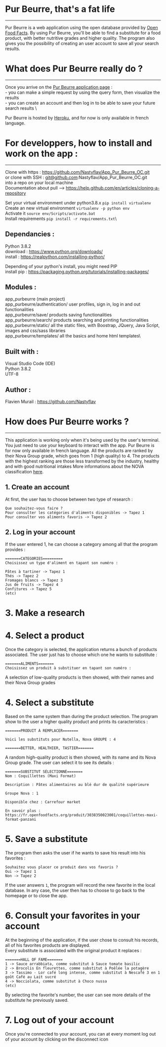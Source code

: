 # Pur Beurre, that's a fat life
----------------
Pur Beurre is a web application using the open database provided by [Open Food Facts](https://world.openfoodfacts.org/).
By using Pur Beurre, you'll be able to find a substitute for a food product, with better nutritive grades and higher 
quality. The program also gives you the possibility of creating an user account to save all your search results.


# What does Pur Beurre really do ?
----------------
Once you arrive on the [Pur Beurre application page](https://gp-bot-app.herokuapp.com/) :\
	- you can make a simple request by using the query form, then visualize the results \
	- you can create an account and then log in to be able to save your future search results \

Pur Beurre is hosted by [Heroku](https://www.heroku.com/), and for now is only available in french language.	

# For developpers, how to install and work on the app :
--------------
Clone with https : https://github.com/Nastyflav/App_Pur_Beurre_OC.git \
or clone with SSH : git@github.com:Nastyflav/App_Pur_Beurre_OC.git \
into a repo on your local machine \
Documentation about pull --> https://help.github.com/en/articles/cloning-a-repository 

Set your virtual environment under python3.8.x `pip install virtualenv`\
Create an new virtual environment `virtualenv -p python env`\
Activate it `source env/Scripts/activate.bat`\
Install requirements `pip install -r requirements.txt`\

## Dependancies :

Python 3.8.2 \
download : https://www.python.org/downloads/ \
install : https://realpython.com/installing-python/ 

Depending of your python's install, you might need PIP\
install pip : https://packaging.python.org/tutorials/installing-packages/

## Modules :

app_purbeurre (main project)\
app_purbeurre/authentication/ user profiles, sign in, log in and out functionalities\
app_purbeurre/save/ products saving functionalities\
app_purbeurre/search/ products searching and printing functionalities\
app_purbeurre/static/ all the static files, with Boostrap, JQuery, Java Script, images and css/sass libraries\
app_purbeurre/templates/ all the basics and home html templates\

## Built with :

Visual Studio Code (IDE)\
Python 3.8.2\
UTF-8

## Author :

Flavien Murail : https://github.com/Nastyflav


# How does Pur Beurre works ?
----------------

This application is working only when it's being used by the user's terminal. You just need to use your keyboard to interact with the app. Pur Beurre is for now only available in french language.
All the products are ranked by their Nova Group grade, which goes from 1 (high quality) to 4. The products with the highest ranking are those less transformed by the industry, healthy and with good nutritional intakes
More informations about the NOVA classification [here](https://fr.openfoodfacts.org/nova).

## 1. Create an account

At first, the user has to choose between two type of research :
```
Que souhaitez-vous faire ?
Pour consulter les catégories d'aliments disponibles -> Tapez 1
Pour consulter vos aliments favoris -> Tapez 2
```

## 2. Log in your account

If the user entered 1, he can choose a category among all that the program provides :
```
=======CATEGORIES=========
Choisissez un type d'aliment en tapant son numéro :

Pâtes à tartiner -> Tapez 1
Thés -> Tapez 2
Fromages blancs -> Tapez 3
Jus de fruits -> Tapez 4
Confitures -> Tapez 5
(etc)
```

# 3. Make a research

# 4. Select a product

Once the category is selected, the application returns a bunch of products associated. The user just has to choose which one he wants to substitute :
```
=======ALIMENTS=======
Choisissez un produit à substituer en tapant son numéro :
```
A selection of low-quality products is then showed, with their names and their Nova Group grades

# 4. Select a substitute

Based on the same system than during the product selection. The program show to the user a higher quality product and prints its caracteristics :
```
=======PRODUIT À REMPLACER=======

Voici les substituts pour Nutella, Nova GROUPE : 4

=======BETTER, HEALTHIER, TASTIER=======
```
A random high-quality product is then showed, with its name and its Nova Group grade.
The user can select it to see its details :
```
=======SUBSTITUT SÉLECTIONNÉ=======
Nom : Coquillettes (Maxi Format)

Description : Pâtes alimentaires au blé dur de qualité supérieure

Groupe Nova : 1

Disponible chez : Carrefour market

En savoir plus : https://fr.openfoodfacts.org/produit/3038350023001/coquillettes-maxi-format-panzani
```

# 5. Save a substitute

The program then asks the user if he wants to save his result into his favorites :
```
Souhaitez vous placer ce produit dans vos favoris ?
Oui -> Tapez 1
Non -> Tapez 2
```
If the user answers `1`, the program will record the new favorite in the local database. In any case, the user then has to choose to go back to the homepage or to close the app.

# 6. Consult your favorites in your account

At the beginning of the application, if the user chose to consult his records, all of his favorites products are displayed. \
Every substitute is associated with the original product it replaces :
```
=======HALL OF FAME=======
1 -> Sauce arrabbiata, comme substitut à Sauce tomate basilic
2 -> Brocolis En fleurettes, comme substitut à Poêlée la potagère
3 -> Tassimo - Lor café long intense, comme substitut à Nescafé 3 en 1 goût Café au Lait sucré
4 -> Nocciolata, comme substitut à Choco nussa
(etc)
```
By selecting the favorite's number, the user can see more details of the substitute he previously saved.

# 7. Log out of your account
Once you're connected to your account, you can at every moment log out of your account by clicking on the disconnect icon